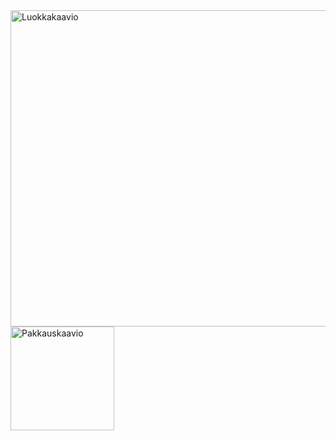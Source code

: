 <img width="506" alt="Luokkakaavio" src="https://user-images.githubusercontent.com/80990021/115457171-c908f400-a22c-11eb-8850-a828d8fdf2f4.png">
<img width="166" alt="Pakkauskaavio" src="https://user-images.githubusercontent.com/80990021/115453146-f4d5ab00-a227-11eb-9bf0-6f6f5e2cf3d0.png">

